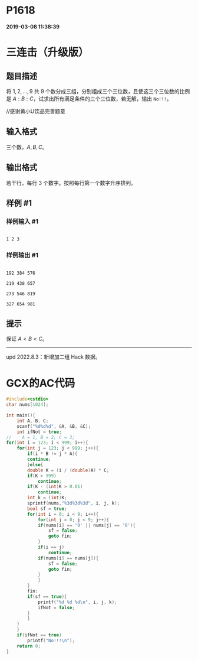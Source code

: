 
# P1618

**2019-03-08 11:38:39**
    
# 三连击（升级版）

## 题目描述

将 $1, 2,\ldots, 9$ 共 $9$ 个数分成三组，分别组成三个三位数，且使这三个三位数的比例是 $A:B:C$，试求出所有满足条件的三个三位数，若无解，输出 `No!!!`。


//感谢黄小U饮品完善题意

## 输入格式

三个数，$A,B,C$。

## 输出格式

若干行，每行 $3$ 个数字。按照每行第一个数字升序排列。

## 样例 #1

### 样例输入 #1

```
1 2 3
```

### 样例输出 #1

```
192 384 576
219 438 657
273 546 819
327 654 981
```

## 提示

保证 $A<B<C$。

---

$\text{upd 2022.8.3}$：新增加二组 Hack 数据。

# GCX的AC代码
```cpp
#include<cstdio>
char nums[1024];

int main(){
    int A, B, C;
    scanf("%d%d%d", &A, &B, &C);
	int ifNot = true;
//    A = 1, B = 2; C = 3;
for(int i = 123; i < 999; i++){
	for(int j = 123; j < 999; j++){
	    if(i * B != j * A){
		continue;
	    }else{
		double K = (i / (double)A) * C;
		if(K > 999)
		    continue;
		if(K - (int)K > 0.01)
		    continue;
		int k = (int)K;
		sprintf(nums,"%3d%3d%3d", i, j, k);
		bool sf = true;
		for(int i = 0; i < 9; i++){
		    for(int j = 0; j < 9; j++){
			if(nums[i] == '0' || nums[j] == '0'){
			    sf = false;
			    goto fin;
			}
			if(i == j)
			    continue;
			if(nums[i] == nums[j]){
			    sf = false;
			    goto fin;
			}
		    }
		}
	    fin:
		if(sf == true){
		    printf("%d %d %d\n", i, j, k);
			ifNot = false;
		}
	    }
	}
    }
	if(ifNot == true)
		printf("No!!!\n");
	return 0;
}

```

